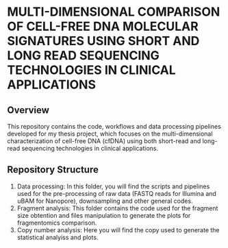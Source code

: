 # MULTI-DIMENSIONAL COMPARISON OF CELL-FREE DNA MOLECULAR SIGNATURES USING SHORT AND LONG READ SEQUENCING TECHNOLOGIES IN CLINICAL APPLICATIONS

## Overview

This repository contains the code, workflows and data processing pipelines developed for my thesis project, which focuses on the multi-dimensional characterization of cell-free DNA (cfDNA) using both short-read and long-read sequencing technologies in clinical applications. 

## Repository Structure
1. Data processing: In this folder, you will find the scripts and pipelines used for the pre-processing of raw data (FASTQ reads for Illumina and uBAM for Nanopore), downsampling and other general codes.
2. Fragment analysis: This folder contains the code used for the fragment size obtention and files manipulation to generate the plots for fragmentomics comparison.
3. Copy number analysis: Here you will find the copy used to generate the statistical analyiss and plots.



